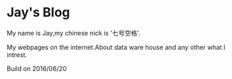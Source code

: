 # Jay's Blog
My name is Jay,my chinese nick is '七号空格'.

My webpages on the internet.About data ware house and any other what I intrest.

Build on 2016/06/20

